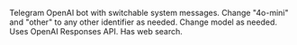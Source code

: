 Telegram OpenAI bot with switchable system messages. Change "4o-mini" and "other" to any other identifier as needed. Change model as needed. Uses OpenAI Responses API. Has web search.
